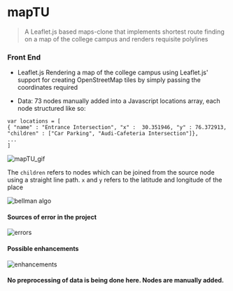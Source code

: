 # mapTU
> A Leaflet.js based maps-clone that implements shortest route finding on a map of the college campus and renders requisite polylines

### Front End
* Leaflet.js Rendering a map of the college campus using Leaflet.js' support for creating OpenStreetMap tiles by simply passing the coordinates required

* Data: 73 nodes manually added into a Javascript locations array, each node structured like so: 
```
var locations = [
{ "name" : "Entrance Intersection", "x" :  30.351946, "y" : 76.372913,
"children" : ["Car Parking", "Audi-Cafeteria Intersection"]},
...
]
```
![mapTU_gif](https://user-images.githubusercontent.com/54039704/172889043-a9af1a8a-0e39-4fab-97f4-5e6bc94ca0df.gif)

The ```children``` refers to nodes which can be joined from the source node using a straight line path. ```x``` and ```y``` refers to the latitude and longitude of the place

![bellman algo](https://user-images.githubusercontent.com/54039704/173008574-81e1a2c2-019d-4399-b671-321f6a04a8fd.jpg)

#### Sources of error in the project

![errors](https://user-images.githubusercontent.com/54039704/173008695-63d8e42e-de01-4d7b-88cd-cad3255f87c4.jpg)

#### Possible enhancements

![enhancements](https://user-images.githubusercontent.com/54039704/173008736-0c4761bf-a462-4412-8d3c-6af6ee2a8fe7.jpg)


#### No preprocessing of data is being done here. Nodes are manually added.




